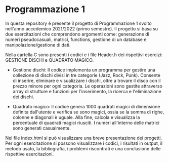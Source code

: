 # Programmazione 1
 
In questa repository è presente il progetto di Programmazione 1 svolto nell'anno accedemico 2021/2022 (primo semestre).
Il progetto si basa su due esercitazioni che comprendono argomenti come: generazione di numeri pseudocasuali, matrici, functions, gestione di un database e manipolazione/gestione di dati.


Nella cartella C sono presenti i codici e i file Header.h dei rispettivi esercizi: GESTIONE DISCHI e QUADRATO MAGICO.

- Gestione dischi: Il codice implementa un programma per gestire una collezione di dischi divisi in tre categorie (Jazz, Rock, Punk). Consente di inserire, eliminare e visualizzare i dischi, oltre a trovare il disco con il prezzo minore per ogni categoria. Le operazioni sono gestite attraverso array di strutture e funzioni per l'inserimento, la ricerca e l'eliminazione dei dischi.

- Quadrato magico: Il codice genera 1000 quadrati magici di dimensione definita dall'utente e verifica se sono magici, ossia se la somma di righe, colonne e diagonali è uguale. Alla fine, calcola e visualizza la percentuale di quadrati magici riusciti. I numeri all'interno delle matrici sono generati casualmente.


Nel file index.html si può visualizzare una breve presentazione dei progetti. Per ogni esercitazione si possono visualizzare i codici, i risultati in output, il metodo usato, la bibliografia, i problemi riscontrati e una conclusione delle rispettive esercitazioni.


